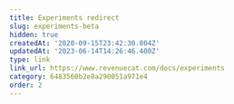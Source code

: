 ```yaml
---
title: Experiments redirect
slug: experiments-beta
hidden: true
createdAt: '2020-09-15T23:42:30.804Z'
updatedAt: '2023-06-14T14:26:46.400Z'
type: link
link_url: https://www.revenuecat.com/docs/experiments
category: 6483560b2e0a290051a971e4
order: 2
---
```


